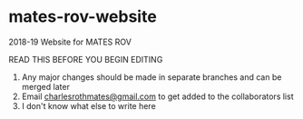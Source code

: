 # mates-rov-website
2018-19 Website for MATES ROV

READ THIS BEFORE YOU BEGIN EDITING
1. Any major changes should be made in separate branches and can be merged later
2. Email charlesrothmates@gmail.com to get added to the collaborators list
3. I don't know what else to write here
